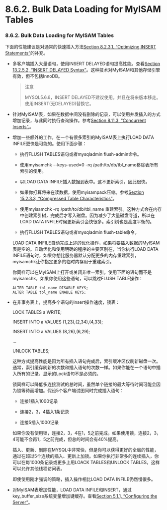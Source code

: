 #  8.6.2. Bulk Data Loading for MyISAM Tables

###  8.6.2. Bulk Data Loading for MyISAM Tables

下面的性能建议是对通常的快速插入方法[Section 8.2.3.1, “Optimizing INSERT Statements”]()的补充。

- 多客户端插入大量语句，使用INSERT DELAYED语句提高性能。查看[Section 13.2.5.2, “INSERT DELAYED Syntax”]()。这种技术对MyISAM和其他存储引擎有效，但不包括InnoDB。

    > 注意
    > 
    > MYSQL5.6.6，INSERT DELAYED不建议使用，并且在将来版本移走。使用INSERT(无DELAYED)替换它。

- 针对MyISAM表，如果在数据中间没有删除的记录，可以使用并发插入的方式增加记录，与此同时执行查询操作。参考[Section 8.11.3, “Concurrent Inserts”.]()。

- 增加一些额外的工作，在一个有很多索引的MyISAM表上执行LOAD DATA INFILE更快是可能的。使用下面步骤：

    - 执行FLUSH TABLES语句或者mysqladmin flush-admin命令。
    
    - 使用myisamchk --keys-used=0 -rq /path/to/db/tbl_name移除表所有索引的使用。

    - 以LOAD DATA INFILE插入数据到表中。这不更新索引，因此很快。

    - 如果你打算将来在读数据，使用myisampack压缩。参考[Section 15.2.3.3, “Compressed Table Characteristics”]()。

    - 使用myisamchk -rq /path/to/db/tbl_name 重建索引。这种方式会在内存中创建索引树，完成后才写入磁盘。因为减少了大量磁盘寻道，所以在LOAD DATA INFILE时候更新索引会快很多。索引树也是高度平衡的。

    - 执行FLUSH TABLES语句或者mysqladmin flush-table命令。
    
   LOAD DATA INFILE自动完成上述的优化操作，如果将要插入数据的MyISAM表是空的。自动优化和使用明确的程序的主要区别在，当你执行LOAD DATA INFILE语句时，如果你想比服务器默认分配更多的内存重建索引，myisamchk让你指定更多的临时内存用于重建索引。

   你同样可以在MyISAM上打开或关闭非唯一索引，使用下面的语句而不是myisamchk，如果你使用这些语句，可以跳过FLUSH TABLE操作：
	
	```
	ALTER TABLE tbl_name DISABLE KEYS; 
	ALTER TABLE tbl_name ENABLE KEYS;
	```

- 在非事务表上，提高多个语句的insert操作速度，锁表：

    LOCK TABLES a WRITE; 
               
    INSERT INTO a VALUES (1,23),(2,34),(4,33); 
    
    INSERT INTO a VALUES (8,26),(6,29); 

    ... 

    UNLOCK TABLES; 

    这种方式提高性能是因为所有插入语句完成后，索引缓冲区仅刷新磁盘一次。通常，索引缓存刷新的次数和插入语句的次数一样。如果你能在一个语句中插入所有的记录，显示的Lock语句不是必须的。

    锁同样可以降低多连接测试的总时间，虽然单个链接的最大等待时间可能会因为锁等待而增加。假设5个客户端试图同时完成插入语句：
  
    * 连接1插入1000记录

    * 连接2，3，4插入1条记录

    * 连接5插入1000记录

    如果你没有使用锁，连接2，3，4在1，5之前完成。如果使用锁，连接2，3，4可能不会再1，5之前完成，但总的时间会有40%提高。

    插入、更新、删除在MYSQL中非常快，但是你可以获得更好的全局的性能，通过在超过5个连续的插入、更新上加锁。如果你执行非常多的连续插入，你可以在每1000条记录或更多上用LOACK TABLES和UNLOCK TABLES，这样可以允许其他线程访问表。

    即使使用刚才强调的策略，插入操作相比LOAD DATA INFILE仍然慢很多。

- 对MyISAM表增加性能，LOAD DATA INFILE和INSERT，通过key_buffer_size系统变量增加键缓存。查看[Section 5.1.1, “Configuring the Server”]()。
     